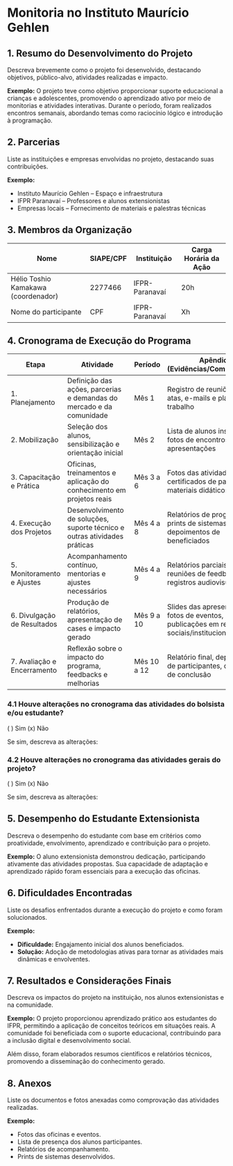 # **Monitoria no Instituto Maurício Gehlen**

## **1. Resumo do Desenvolvimento do Projeto**

Descreva brevemente como o projeto foi desenvolvido, destacando objetivos, público-alvo, atividades realizadas e impacto.

**Exemplo:**
O projeto teve como objetivo proporcionar suporte educacional a crianças e adolescentes, promovendo o aprendizado ativo por meio de monitorias e atividades interativas. Durante o período, foram realizados encontros semanais, abordando temas como raciocínio lógico e introdução à programação.

## **2. Parcerias**

Liste as instituições e empresas envolvidas no projeto, destacando suas contribuições.

**Exemplo:**
- Instituto Maurício Gehlen – Espaço e infraestrutura
- IFPR Paranavaí – Professores e alunos extensionistas
- Empresas locais – Fornecimento de materiais e palestras técnicas

## **3. Membros da Organização**

| Nome | SIAPE/CPF | Instituição | Carga Horária da Ação |
|------|----------|-------------|----------------------|
| Hélio Toshio Kamakawa (coordenador) | 2277466 | IFPR-Paranavaí | 20h |
| Nome do participante | CPF | IFPR-Paranavaí | Xh |

## **4. Cronograma de Execução do Programa**

| Etapa | Atividade | Período | Apêndice (Evidências/Comprovações) |
|-------|-----------|---------|----------------------------------|
| 1. Planejamento | Definição das ações, parcerias e demandas do mercado e da comunidade | Mês 1 | Registro de reuniões iniciais, atas, e-mails e plano de trabalho |
| 2. Mobilização | Seleção dos alunos, sensibilização e orientação inicial | Mês 2 | Lista de alunos inscritos, fotos de encontros e apresentações |
| 3. Capacitação e Prática | Oficinas, treinamentos e aplicação do conhecimento em projetos reais | Mês 3 a 6 | Fotos das atividades, certificados de participação, materiais didáticos |
| 4. Execução dos Projetos | Desenvolvimento de soluções, suporte técnico e outras atividades práticas | Mês 4 a 8 | Relatórios de progresso, prints de sistemas criados, depoimentos de beneficiados |
| 5. Monitoramento e Ajustes | Acompanhamento contínuo, mentorias e ajustes necessários | Mês 4 a 9 | Relatórios parciais, atas de reuniões de feedback, registros audiovisuais |
| 6. Divulgação de Resultados | Produção de relatórios, apresentação de cases e impacto gerado | Mês 9 a 10 | Slides das apresentações, fotos de eventos, publicações em redes sociais/institucionais |
| 7. Avaliação e Encerramento | Reflexão sobre o impacto do programa, feedbacks e melhorias | Mês 10 a 12 | Relatório final, depoimentos de participantes, certificados de conclusão |

### **4.1 Houve alterações no cronograma das atividades do bolsista e/ou estudante?**
( ) Sim (x) Não

Se sim, descreva as alterações:

### **4.2 Houve alterações no cronograma das atividades gerais do projeto?**
( ) Sim (x) Não

Se sim, descreva as alterações:

## **5. Desempenho do Estudante Extensionista**

Descreva o desempenho do estudante com base em critérios como proatividade, envolvimento, aprendizado e contribuição para o projeto.

**Exemplo:**
O aluno extensionista demonstrou dedicação, participando ativamente das atividades propostas. Sua capacidade de adaptação e aprendizado rápido foram essenciais para a execução das oficinas.

## **6. Dificuldades Encontradas**

Liste os desafios enfrentados durante a execução do projeto e como foram solucionados.

**Exemplo:**
- **Dificuldade:** Engajamento inicial dos alunos beneficiados.
- **Solução:** Adoção de metodologias ativas para tornar as atividades mais dinâmicas e envolventes.

## **7. Resultados e Considerações Finais**

Descreva os impactos do projeto na instituição, nos alunos extensionistas e na comunidade.

**Exemplo:**
O projeto proporcionou aprendizado prático aos estudantes do IFPR, permitindo a aplicação de conceitos teóricos em situações reais. A comunidade foi beneficiada com o suporte educacional, contribuindo para a inclusão digital e desenvolvimento social.

Além disso, foram elaborados resumos científicos e relatórios técnicos, promovendo a disseminação do conhecimento gerado.

## **8. Anexos**

Liste os documentos e fotos anexadas como comprovação das atividades realizadas.

**Exemplo:**
- Fotos das oficinas e eventos.
- Lista de presença dos alunos participantes.
- Relatórios de acompanhamento.
- Prints de sistemas desenvolvidos.


